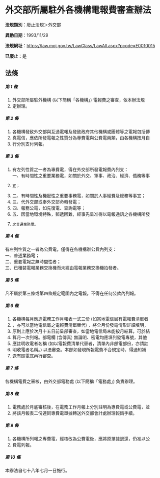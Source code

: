 # 外交部所屬駐外各機構電報費審查辦法

**法規類別**：廢止法規＞外交部

**異動日期**：1993/11/29  

**法規網址**：https://law.moj.gov.tw/LawClass/LawAll.aspx?pcode=E0010015

**已廢止**：是



## 法條
##### 第 1 條
1. 外交部所屬駐外機構 (以下簡稱「各機構」) 電報費之審查，依本辦法規
1. 定辦理。

##### 第 2 條
1. 各機構發致外交部與互通電報及發致政府其他機構或團體等之電報包括傳
1. 真電信，應依所發電報之性質分為專費電與公費電兩類，由各機構按月自
1. 行分別支付列報。

##### 第 3 條
1. 有左列性質之一者為專費電，得在外交部所發電報費內列支：  
一、有時間性之重要業務電，如關於外交、軍事、政治、經濟、僑務等事
1.     宜；
1. 二、有時間性及機密性之重要事務電，如關於人事經費及總務等事宜；
1. 三、代外交部或奉外交部命轉發電；
1. 四、報務公電，如先復電、查詢電等；
1. 五、因當地環境特殊，郵遞困難，經事先呈准得以電報通訊之各機構所發
1.     之普通業務電。

##### 第 4 條
有左列性質之一者為公費電，僅得在各機構辦公費內列支：  
一、普通業務電；  
二、重要電報之無時間性者；  
三、已租裝電報業務交換機而未經由電報業務交換機拍發者。

##### 第 5 條
凡不屬於第三條或第四條規定範圍內之電報，不得在任何公款內列報。

##### 第 6 條
1. 各機構每月應造電務工作月報表一式三份 (如當地電信局有電報費清單者
1. ，亦可以當地電信局之電報費清單替代) ，將全月份發電情形詳細填明，
1. 原則上應於次月十五日前呈部審查，如當地電信局未能按月結算，可於結
1. 算月一次列報。部電欄 (含傳真) 無論明、密電均應填列發電專號，其他
1. 應註明收電者名稱 (如以電報費清單代替者，清單內非部電部份，亦請註
1. 明收電者名稱。) 以憑審查。本部如發現所報電費不合規定時，得通知補
1. 送有關電底再行審查。

##### 第 7 條
各機構電費之審核，由外交部電務處 (以下簡稱「電務處」) 負責辦理。

##### 第 8 條
1. 電務處於月底審核後，在電務工作月報上分別註明為專費電或公費電，並
1. 將該月報表二份連同專費電單據轉送外交部會計處辦理報銷手續。

##### 第 9 條
1. 各機構所列報之專費電，經核改為公費電後，應將原單據退還，仍准以公
1. 費電列報。

##### 第 10 條
本辦法自七十八年七月一日施行。


